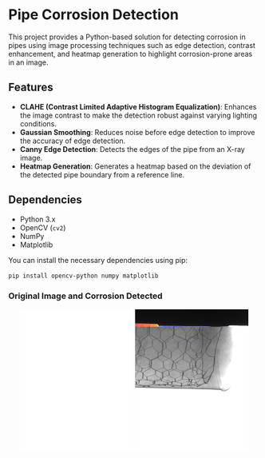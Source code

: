 # Pipe Corrosion Detection

This project provides a Python-based solution for detecting corrosion in pipes using image processing techniques such as edge detection, contrast enhancement, and heatmap generation to highlight corrosion-prone areas in an image.

## Features
- **CLAHE (Contrast Limited Adaptive Histogram Equalization)**: Enhances the image contrast to make the detection robust against varying lighting conditions.
- **Gaussian Smoothing**: Reduces noise before edge detection to improve the accuracy of edge detection.
- **Canny Edge Detection**: Detects the edges of the pipe from an X-ray image.
- **Heatmap Generation**: Generates a heatmap based on the deviation of the detected pipe boundary from a reference line.

## Dependencies
- Python 3.x
- OpenCV (`cv2`)
- NumPy
- Matplotlib

You can install the necessary dependencies using pip:

```bash
pip install opencv-python numpy matplotlib
```
### Original Image and Corrosion Detected

<p align="center">
  <img src="original_image.png" alt="xray pipe image" width="45%">
  <img src="overlay.png" alt="Overlay Image" width="45%">
</p>
